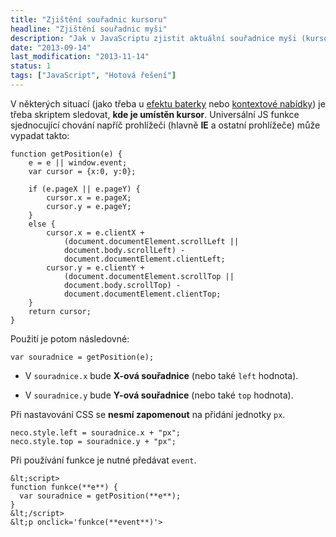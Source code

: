 ```yaml
---
title: "Zjištění souřadnic kursoru"
headline: "Zjištění souřadnic myši"
description: "Jak v JavaScriptu zjistit aktuální souřadnice myši (kursoru)."
date: "2013-09-14"
last_modification: "2013-11-14"
status: 1
tags: ["JavaScript", "Hotová řešení"]
---
```


V některých situací (jako třeba u [efektu baterky](/baterka) nebo [kontextové nabídky](/kontextova-nabidka)) je třeba skriptem sledovat, **kde je umístěn kursor**. Universální JS funkce sjednocující chování napříč prohlížeči (hlavně **IE** a ostatní prohlížeče) může vypadat takto:

```
function getPosition(e) {
    e = e || window.event;
    var cursor = {x:0, y:0};

    if (e.pageX || e.pageY) {
        cursor.x = e.pageX;
        cursor.y = e.pageY;
    } 
    else {
        cursor.x = e.clientX + 
            (document.documentElement.scrollLeft || 
            document.body.scrollLeft) - 
            document.documentElement.clientLeft;
        cursor.y = e.clientY + 
            (document.documentElement.scrollTop || 
            document.body.scrollTop) - 
            document.documentElement.clientTop;
    }
    return cursor;
}
```

Použití je potom následovné:

```
var souradnice = getPosition(e);
```

  - V `souradnice.x` bude **X-ová souřadnice** (nebo také `left` hodnota).

  - V `souradnice.y` bude **Y-ová souřadnice** (nebo také `top` hodnota).

Při nastavování CSS se **nesmí zapomenout** na přidání jednotky `px`.

```
neco.style.left = souradnice.x + "px";
neco.style.top = souradnice.y + "px";
```

Při používání funkce je nutné předávat `event`.

```
&lt;script>
function funkce(**e**) {
  var souradnice = getPosition(**e**);
}
&lt;/script>
&lt;p onclick='funkce(**event**)'>
```